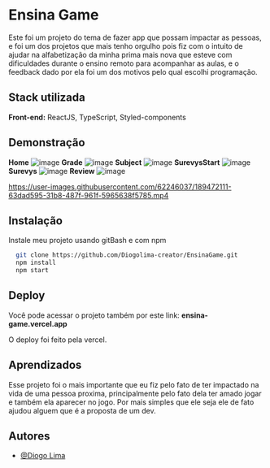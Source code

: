 
# Ensina Game

Este foi um projeto do tema de fazer app que possam impactar as pessoas, e foi um dos projetos que mais tenho orgulho pois fiz com o intuito de ajudar na alfabetização
da minha prima mais nova que esteve com dificuldades durante o ensino remoto para acompanhar as aulas, e o feedback dado por ela foi um dos motivos pelo qual escolhi 
programação.

## Stack utilizada

**Front-end:** ReactJS, TypeScript, Styled-components

## Demonstração

**Home**
![image](https://user-images.githubusercontent.com/62246037/189471668-b2e360dc-b4df-4ca6-81c6-1e2387c1590f.png)
**Grade**
![image](https://user-images.githubusercontent.com/62246037/189471675-70db238b-ba97-4b30-911f-8d6da1d0483b.png)
**Subject**
![image](https://user-images.githubusercontent.com/62246037/189471682-c125c207-8e93-4d22-b15e-27bc0b452c46.png)
**SurevysStart**
![image](https://user-images.githubusercontent.com/62246037/189471690-d8b6191c-f00a-4a3c-98e6-fe7a221be79c.png)
**Surevys**
![image](https://user-images.githubusercontent.com/62246037/189471694-c5b27a7c-8c70-4832-9204-9da3096595e0.png)
**Review**
![image](https://user-images.githubusercontent.com/62246037/189471715-309fd894-85e6-4768-bf15-6746d6fe9f03.png)


https://user-images.githubusercontent.com/62246037/189472111-63dad595-31b8-487f-961f-5965638f5785.mp4


## Instalação

Instale meu projeto usando gitBash e com npm

```bash
  git clone https://github.com/Diogolima-creator/EnsinaGame.git
  npm install
  npm start
```

    
## Deploy

Você pode acessar o projeto também por este link: **ensina-game.vercel.app**

O deploy foi feito pela vercel.


## Aprendizados

Esse projeto foi o mais importante que eu fiz pelo fato de ter impactado na vida de uma pessoa proxima, principalmente pelo fato dela ter amado jogar e também ela aparecer
no jogo. Por mais simples que ele seja ele de fato ajudou alguem que é a proposta de um dev.

## Autores

- [@Diogo Lima](https://github.com/Diogolima-creator)
